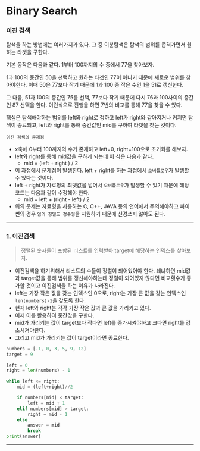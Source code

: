 # Binary Search



### 이진 검색

탐색을 하는 방법에는 여러가지가 있다. 그 중 이분탐색은 탐색의 범위를 좁혀가면서 원하는 타겟을 구한다.

기본 동작은 다음과 같다. 1부터 100까지의 수 중에서 77을 찾아보자.

1과 100의 중간인 50을 선택하고 원하는 타겟인 77이 아니기 때문에 새로운 범위를 찾아야한다. 이때 50은 77보다 작기 때문에 1과 100 중 작은 수인 1을 51로 갱신한다. 

그 다음, 51과 100의 중간인 75를 선택, 77보다 작기 때문에 다시 76과 100사이의 중간인 87 선택을 한다. 이런식으로 진행을 하면 7번의 비교를 통해 77을 찾을 수 있다.

핵심은 탐색해야하는 범위를 left와 right로 정하고 left가 right와 같아지거나 커지면 탐색이 종료되고, left와 right를 통해 중간값인 mid를 구하여 타겟을 찾는 것이다.



`이진 검색의 문제점`

- x축에 0부터 100까지의 수가 존재하고 left=0, right=100으로 초기화를 해보자. 
- left와 right를 통해 mid값을 구하게 되는데 이 식은 다음과 같다.
  - mid = (left + right ) / 2
- 이 과정에서 문제점이 발생한다. left + right를 하는 과정에서 `오버플로우`가 발생할 수 있다는 것이다.
- left + right가 자료형의 최댓값을 넘어서 `오버플로우`가 발생할 수 있기 때문에 해당 코드는 다음과 같이 수정해야 한다.
  - mid = left + (right - left) / 2
- 위의 문제는 자료형을 사용하는 C, C++, JAVA 등의 언어에서 주의해야하고 파이썬의 경우 `임의 정밀도 정수형`을 지원하기 때문에 신경쓰지 않아도 된다.

---

### 1. 이진검색

> 정렬된 숫자들이 포함된 리스트를 입력받아 target에 해당하는 인덱스를 찾아보자.

- 이진검색을 하기위해서 리스트의 수들이 정렬이 되어있어야 한다. 왜냐하면 mid값과 target값을 통해 범위를 갱신해야하는데 정렬이 되어있지 않다면 비교횟수가 증가할 것이고 이진검색을 하는 이유가 사라진다.
- left는 가장 작은 값을 갖는 인덱스인 0으로, right는 가장 큰 값을 갖는 인덱스인 `len(numbers)-1`을 갖도록 한다.
- 현재 left와 right는 각각 가장 작은 값과 큰 값을 가리키고 있다.
- 이제 이를 활용하여 중간값을 구한다. 
- mid가 가리키는 값이 target보다 작다면 left를 증가시켜야하고 크다면 right를 감소시켜야한다.
- 그리고 mid가 가리키는 값이 target이라면 종료한다.

```python
numbers = [-1, 0, 3, 5, 9, 12]
target = 9

left = 0
right = len(numbers) - 1

while left <= right:
    mid = (left+right)//2

    if numbers[mid] < target:
        left = mid + 1
    elif numbers[mid] > target:
        right = mid - 1
    else:
        answer = mid
        break
print(answer)
```

---



